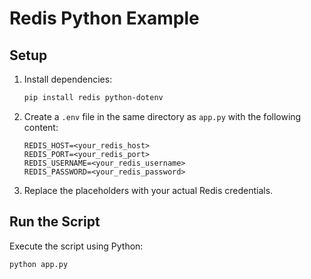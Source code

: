 # Redis Python Example

## Setup

1. Install dependencies:
   ```bash
   pip install redis python-dotenv
   ```

2. Create a `.env` file in the same directory as `app.py` with the following content:
   ```dotenv
   REDIS_HOST=<your_redis_host>
   REDIS_PORT=<your_redis_port>
   REDIS_USERNAME=<your_redis_username>
   REDIS_PASSWORD=<your_redis_password>
   ```

3. Replace the placeholders with your actual Redis credentials.

## Run the Script

Execute the script using Python:
```bash
python app.py
```